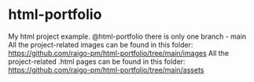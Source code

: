 # html-portfolio
My html project example.
@html-portfolio there is only one branch - main
All the project-related images can be found in this folder: https://github.com/raigo-pm/html-portfolio/tree/main/images
All the project-related .html pages can be found in this folder: https://github.com/raigo-pm/html-portfolio/tree/main/assets
